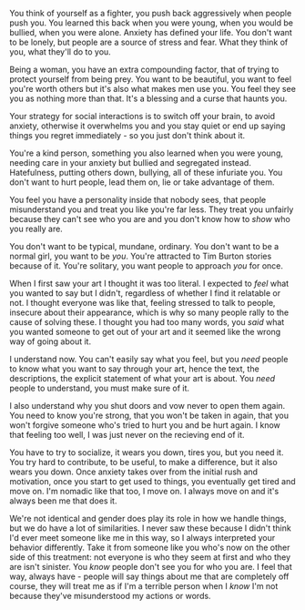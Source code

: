 You think of yourself as a fighter, you push back aggressively when people push you. You learned this back when you were young, when you would be bullied, when you were alone. Anxiety has defined your life. You don't want to be lonely, but people are a source of stress and fear. What they think of you, what they'll do to you.

Being a woman, you have an extra compounding factor, that of trying to protect yourself from being prey. You want to be beautiful, you want to feel you're worth others but it's also what makes men use you. You feel they see you as nothing more than that. It's a blessing and a curse that haunts you.

Your strategy for social interactions is to switch off your brain, to avoid anxiety, otherwise it overwhelms you and you stay quiet or end up saying things you regret immediately - so you just don't think about it.

You're a kind person, something you also learned when you were young, needing care in your anxiety but bullied and segregated instead. Hatefulness, putting others down, bullying, all of these infuriate you. You don't want to hurt people, lead them on, lie or take advantage of them.

You feel you have a personality inside that nobody sees, that people misunderstand you and treat you like you're far less. They treat you unfairly because they can't see who you are and you don't know how to _show_ who you really are.

You don't want to be typical, mundane, ordinary. You don't want to be a normal girl, you want to be _you_. You're attracted to Tim Burton stories because of it. You're solitary, you want people to approach _you_ for once.

When I first saw your art I thought it was too literal. I expected to _feel_ what you wanted to say but I didn't, regardless of whether I find it relatable or not. I thought everyone was like that, feeling stressed to talk to people, insecure about their appearance, which is why so many people rally to the cause of solving these. I thought you had too many words, you _said_ what you wanted someone to get out of your art and it seemed like the wrong way of going about it.

I understand now. You can't easily say what you feel, but you _need_ people to know what you want to say through your art, hence the text, the descriptions, the explicit statement of what your art is about. You _need_ people to understand, you must make sure of it.

I also understand why you shut doors and vow never to open them again. You need to know you're strong, that you won't be taken in again, that you won't forgive someone who's tried to hurt you and be hurt again. I know that feeling too well, I was just never on the recieving end of it.

You have to try to socialize, it wears you down, tires you, but you need it. You try hard to contribute, to be useful, to make a difference, but it also wears you down. Once anxiety takes over from the initial rush and motivation, once you start to get used to things, you eventually get tired and move on. I'm nomadic like that too, I move on. I always move on and it's always been me that does it.

We're not identical and gender does play its role in how we handle things, but we do have a lot of similarities. I never saw these because I didn't think I'd ever meet someone like me in this way, so I always interpreted your behavior differently. Take it from someone like you who's now on the other side of this treatment: not everyone is who they seem at first and who they are isn't sinister. You _know_ people don't see you for who you are. I feel that way, always have - people will say things about me that are completely off course, they will treat me as if I'm a terrible person when I _know_ I'm not because they've misunderstood my actions or words.
